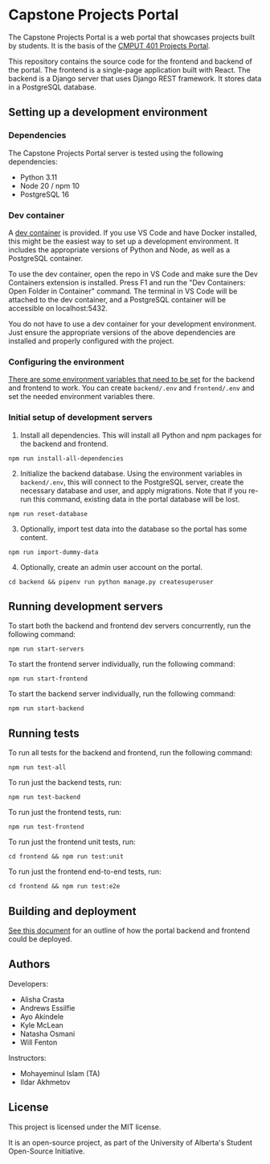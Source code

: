# Capstone Projects Portal

The Capstone Projects Portal is a web portal that showcases projects built by students.
It is the basis of the [CMPUT 401 Projects Portal](https://cmput401.ca).

This repository contains the source code for the frontend and backend of the portal.
The frontend is a single-page application built with React.
The backend is a Django server that uses Django REST framework. It stores data in a PostgreSQL database.

## Setting up a development environment

### Dependencies

The Capstone Projects Portal server is tested using the following dependencies:

- Python 3.11
- Node 20 / npm 10
- PostgreSQL 16

### Dev container

A [dev container](https://code.visualstudio.com/docs/devcontainers/containers) is provided.
If you use VS Code and have Docker installed, this might be the easiest way to set up a development environment.
It includes the appropriate versions of Python and Node, as well as a PostgreSQL container.

To use the dev container, open the repo in VS Code and make sure the Dev Containers extension is installed.
Press F1 and run the "Dev Containers: Open Folder in Container" command. The terminal in VS Code will be attached
to the dev container, and a PostgreSQL container will be accessible on localhost:5432.

You do not have to use a dev container for your development environment.
Just ensure the appropriate versions of the above dependencies are installed and properly configured with the project.

### Configuring the environment

[There are some environment variables that need to be set](docs/environment-variables.md)
for the backend and frontend to work. You can create `backend/.env` and `frontend/.env`
and set the needed environment variables there.

### Initial setup of development servers

1. Install all dependencies. This will install all Python and npm packages for the backend and frontend.

```
npm run install-all-dependencies
```

2. Initialize the backend database. Using the environment variables in `backend/.env`, this will
   connect to the PostgreSQL server, create the necessary database and user, and apply migrations.
   Note that if you re-run this command, existing data in the portal database will be lost.

```
npm run reset-database
```

3. Optionally, import test data into the database so the portal has some content.

```
npm run import-dummy-data
```

4. Optionally, create an admin user account on the portal.

```
cd backend && pipenv run python manage.py createsuperuser
```

## Running development servers

To start both the backend and frontend dev servers concurrently, run the following command:

```
npm run start-servers
```

To start the frontend server individually, run the following command:

```
npm run start-frontend
```

To start the backend server individually, run the following command:

```
npm run start-backend
```

## Running tests

To run all tests for the backend and frontend, run the following command:

```
npm run test-all
```

To run just the backend tests, run:

```
npm run test-backend
```

To run just the frontend tests, run:

```
npm run test-frontend
```

To run just the frontend unit tests, run:

```
cd frontend && npm run test:unit
```

To run just the frontend end-to-end tests, run:

```
cd frontend && npm run test:e2e
```

## Building and deployment

[See this document](docs/deployment.md) for an outline of how the portal backend and frontend
could be deployed.

## Authors

Developers:

- Alisha Crasta
- Andrews Essilfie
- Ayo Akindele
- Kyle McLean
- Natasha Osmani
- Will Fenton

Instructors:

- Mohayeminul Islam (TA)
- Ildar Akhmetov

## License

This project is licensed under the MIT license.

It is an open-source project, as part of the University of Alberta's Student Open-Source Initiative.
